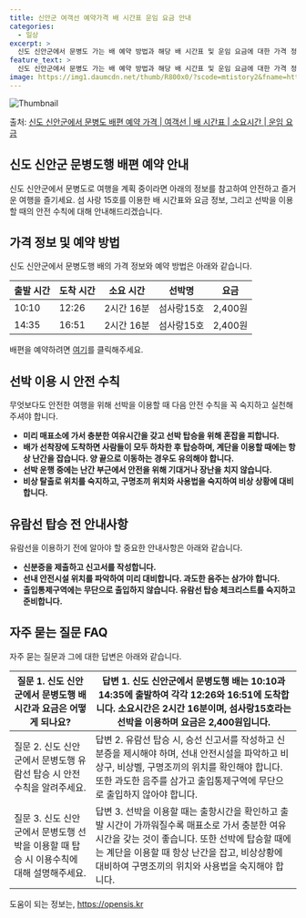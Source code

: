```yaml
---
title: 신안군 여객선 예약가격 배 시간표 운임 요금 안내
categories:
  - 일상
excerpt: >
  신도 신안군에서 문병도 가는 배 예약 방법과 해당 배 시간표 및 운임 요금에 대한 가격 정보를 안내 드리겠습니다. 안전하고 재밋는 문병도행 여행을 위해 아래 정보 참고하시기 바랍니다. 문병도행 배편 예약하기 👈 클릭신도 신안군에서 문병도행 배 시간표출발 시간도착 시간소요 시간선박명요금10:1012:262시간 16분섬사랑15호2,400원14:3516:512시간 16분섬사랑15호2,400원문병도행 배편 예약하기 👈 클릭신도 신안군에서 문병도행 여객선 탑승 시 이용수칙신도 신안군에서 문병도행 배 출항 시간을 확인하여 출발 시간에 맞춰 매표소에 도착합니다. 중요한 내용: 미리 매표소에 가서 충분한 여유시간을 갖고 선박 탑승을 위해 혼잡을 피합니다. 배가 선착장에 도착하면 사람들이 모두 하차한 후 탑승하며, 계단..
feature_text: >
  신도 신안군에서 문병도 가는 배 예약 방법과 해당 배 시간표 및 운임 요금에 대한 가격 정보를 안내 드리겠습니다. 안전하고 재밋는 문병도행 여행을 위해 아래 정보 참고하시기 바랍니다. 문병도행 배편 예약하기 👈 클릭신도 신안군에서 문병도행 배 시간표출발 시간도착 시간소요 시간선박명요금10:1012:262시간 16분섬사랑15호2,400원14:3516:512시간 16분섬사랑15호2,400원문병도행 배편 예약하기 👈 클릭신도 신안군에서 문병도행 여객선 탑승 시 이용수칙신도 신안군에서 문병도행 배 출항 시간을 확인하여 출발 시간에 맞춰 매표소에 도착합니다. 중요한 내용: 미리 매표소에 가서 충분한 여유시간을 갖고 선박 탑승을 위해 혼잡을 피합니다. 배가 선착장에 도착하면 사람들이 모두 하차한 후 탑승하며, 계단..
image: https://img1.daumcdn.net/thumb/R800x0/?scode=mtistory2&fname=https%3A%2F%2Fblog.kakaocdn.net%2Fdn%2FkyT0R%2FbtsHCbeJycT%2FWGxvxnqlE3F1mOgiTKcLk0%2Fimg.webp
---
```


![Thumbnail](https://img1.daumcdn.net/thumb/R800x0/?scode=mtistory2&fname=https%3A%2F%2Fblog.kakaocdn.net%2Fdn%2FkyT0R%2FbtsHCbeJycT%2FWGxvxnqlE3F1mOgiTKcLk0%2Fimg.webp)

<p>출처: <a href="https://opensis.kr/entry/%EC%8B%A0%EB%8F%84-%EC%8B%A0%EC%95%88%EA%B5%B0%EC%97%90%EC%84%9C-%EB%AC%B8%EB%B3%91%EB%8F%84-%EB%B0%B0%ED%8E%B8-%EC%98%88%EC%95%BD-%EA%B0%80%EA%B2%A9-%EC%97%AC%EA%B0%9D%EC%84%A0-%EB%B0%B0-%EC%8B%9C%EA%B0%84%ED%91%9C-%EC%86%8C%EC%9A%94%EC%8B%9C%EA%B0%84-%EC%9A%B4%EC%9E%84-%EC%9A%94%EA%B8%88" rel="dofollow">신도 신안군에서 문병도 배편 예약 가격 | 여객선 | 배 시간표 | 소요시간 | 운임 요금</a> </p>

## 신도 신안군 문병도행 배편 예약 안내

신도 신안군에서 문병도로 여행을 계획 중이라면 아래의 정보를 참고하여 안전하고 즐거운 여행을 즐기세요. 섬 사랑 15호를 이용한 배 시간표와
요금 정보, 그리고 선박을 이용할 때의 안전 수칙에 대해 안내해드리겠습니다.



## 가격 정보 및 예약 방법

신도 신안군에서 문병도행 배의 가격 정보와 예약 방법은 아래와 같습니다.

**출발 시간** | **도착 시간** | **소요 시간** | **선박명** | **요금**  
---|---|---|---|---  
10:10 | 12:26 | 2시간 16분 | 섬사랑15호 | 2,400원  
14:35 | 16:51 | 2시간 16분 | 섬사랑15호 | 2,400원  
  
배편을 예약하려면 [여기](https://www.example.com)를 클릭해주세요.



## 선박 이용 시 안전 수칙

무엇보다도 안전한 여행을 위해 선박을 이용할 때 다음 안전 수칙을 꼭 숙지하고 실천해주셔야 합니다.

  * **미리 매표소에 가서 충분한 여유시간을 갖고 선박 탑승을 위해 혼잡을 피합니다.**
  * **배가 선착장에 도착하면 사람들이 모두 하차한 후 탑승하며, 계단을 이용할 때에는 항상 난간을 잡습니다. 양 끝으로 이동하는 경우도 유의해야 합니다.**
  * **선박 운행 중에는 난간 부근에서 안전을 위해 기대거나 장난을 치지 않습니다.**
  * **비상 탈출로 위치를 숙지하고, 구명조끼 위치와 사용법을 숙지하여 비상 상황에 대비합니다.**

## 유람선 탑승 전 안내사항

유람선을 이용하기 전에 알아야 할 중요한 안내사항은 아래와 같습니다.

  * **신분증을 제출하고 신고서를 작성합니다.**
  * **선내 안전시설 위치를 파악하여 미리 대비합니다. 과도한 음주는 삼가야 합니다.**
  * **출입통제구역에는 무단으로 출입하지 않습니다. 유람선 탑승 체크리스트를 숙지하고 준비합니다.**

## 자주 묻는 질문 FAQ

자주 묻는 질문과 그에 대한 답변은 아래와 같습니다.



질문 1. 신도 신안군에서 문병도행 배 시간과 요금은 어떻게 되나요? | 답변 1. 신도 신안군에서 문병도행 배는 10:10과 14:35에 출발하여 각각 12:26와 16:51에 도착합니다. 소요시간은 2시간 16분이며, 섬사랑15호라는 선박을 이용하며 요금은 2,400원입니다.  
---|---  
질문 2. 신도 신안군에서 문병도행 유람선 탑승 시 안전 수칙을 알려주세요. | 답변 2. 유람선 탑승 시, 승선 신고서를 작성하고 신분증을 제시해야 하며, 선내 안전시설을 파악하고 비상구, 비상벨, 구명조끼의 위치를 확인해야 합니다. 또한 과도한 음주를 삼가고 출입통제구역에 무단으로 출입하지 않아야 합니다.  
질문 3. 신도 신안군에서 문병도행 선박을 이용할 때 탑승 시 이용수칙에 대해 설명해주세요. | 답변 3. 선박을 이용할 때는 출항시간을 확인하고 출발 시간이 가까워질수록 매표소로 가서 충분한 여유시간을 갖는 것이 좋습니다. 또한 선박에 탑승할 때에는 계단을 이용할 때 항상 난간을 잡고, 비상상황에 대비하여 구명조끼의 위치와 사용법을 숙지해야 합니다.  
  


 

도움이 되는 정보는, <a href="https://opensis.kr" rel="dofollow">https://opensis.kr</a>


